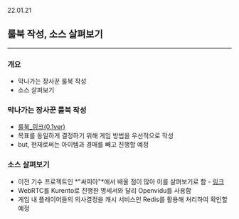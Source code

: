 22.01.21

## 룰북 작성, 소스 살펴보기

---

### 개요

- 막나가는 장사꾼 룰북 작성
- 소스 살펴보기

### 막나가는 장사꾼 룰북 작성

- [룰북_링크(0.1ver)](./막나가는_장사꾼_룰북.md)
- 목표를 동일하게 결정하기 위해 게임 방법을 우선적으로 작성
- but, 현재로써는 아이템과 경매를 빼고 진행할 예정

### 소스 살펴보기

- 이전 기수 프로젝트인 *"싸피아"*에서 배울 점이 많아 이를 살펴보기로 함 - [링크](https://github.com/choieunsong/SSAFIA)
- WebRTC를 Kurento로 진행한 명세서와 달리 Openvidu를 사용함
- 게임 내 플레이어들의 의사결정을 캐시 서비스인 Redis를 활용해 처리하여 확인할 예정
